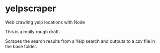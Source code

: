 # yelpscraper
Web crawling yelp locations with Node

This is a really rough draft.

Scrapes the search results from a Yelp search and outputs to a csv file in the base folder.
